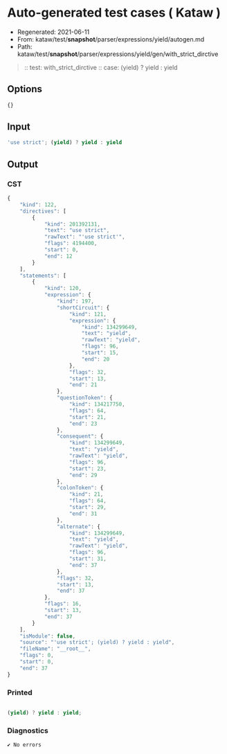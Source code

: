 # Auto-generated test cases ( Kataw )
- Regenerated: 2021-06-11
- From: kataw/test/__snapshot__/parser/expressions/yield/autogen.md
- Path: kataw/test/__snapshot__/parser/expressions/yield/gen/with_strict_dirctive
> :: test: with_strict_dirctive
> :: case: (yield) ? yield : yield
## Options

`````js
{}
`````
## Input

`````js
'use strict'; (yield) ? yield : yield
`````
## Output

### CST

```javascript
{
    "kind": 122,
    "directives": [
        {
            "kind": 201392131,
            "text": "use strict",
            "rawText": "'use strict'",
            "flags": 4194400,
            "start": 0,
            "end": 12
        }
    ],
    "statements": [
        {
            "kind": 120,
            "expression": {
                "kind": 197,
                "shortCircuit": {
                    "kind": 121,
                    "expression": {
                        "kind": 134299649,
                        "text": "yield",
                        "rawText": "yield",
                        "flags": 96,
                        "start": 15,
                        "end": 20
                    },
                    "flags": 32,
                    "start": 13,
                    "end": 21
                },
                "questionToken": {
                    "kind": 134217750,
                    "flags": 64,
                    "start": 21,
                    "end": 23
                },
                "consequent": {
                    "kind": 134299649,
                    "text": "yield",
                    "rawText": "yield",
                    "flags": 96,
                    "start": 23,
                    "end": 29
                },
                "colonToken": {
                    "kind": 21,
                    "flags": 64,
                    "start": 29,
                    "end": 31
                },
                "alternate": {
                    "kind": 134299649,
                    "text": "yield",
                    "rawText": "yield",
                    "flags": 96,
                    "start": 31,
                    "end": 37
                },
                "flags": 32,
                "start": 13,
                "end": 37
            },
            "flags": 16,
            "start": 13,
            "end": 37
        }
    ],
    "isModule": false,
    "source": "'use strict'; (yield) ? yield : yield",
    "fileName": "__root__",
    "flags": 0,
    "start": 0,
    "end": 37
}
```

### Printed

```javascript

(yield) ? yield : yield;
```

### Diagnostics

```javascript
✔ No errors
```

